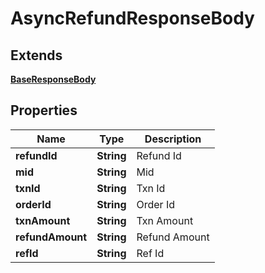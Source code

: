 # AsyncRefundResponseBody

## Extends

[**BaseResponseBody**](BaseResponseBody.md)

## Properties
Name | Type | Description 
------------ | ------------- | ------------- 
**refundId** | **String** | Refund Id 
**mid** | **String** | Mid 
**txnId** | **String** | Txn Id 
**orderId** | **String** | Order Id
**txnAmount** | **String** | Txn Amount
**refundAmount** | **String** | Refund Amount
**refId** | **String** | Ref Id



